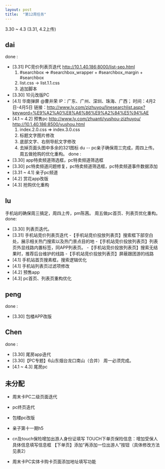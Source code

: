 ```yaml
---
layout: post
title:  "第12周任务"
---
```


3.30 ~ 4.3 (3.31, 4.2上传)

dai
---
done :
  - [3.31] PC竞价列表页迭代
    http://10.1.40.186:8000/list-seo.html
    1. #searchbox => #searchbox_wrapper + #searchbox_margin + #searchbox
    2. list.css -> list.1.1.css
    3. 追加脚本 <script src="http://js.40017.cn/cn/min/??/cn/sl/list/seo/list.js"></script>
  - [3.30] 10元改版PC
  - [4.1] 华南弹屏 @曹井荣
    IP：广东、广州、深圳、珠海、广西；  时间：4月2日-4月5日    链接：http://www.ly.com/zizhuyou/linesearchlist.aspx?keyword=%E9%A2%A0%E8%A6%86%E9%A2%84%E5%94%AE
  - [4.1 ~ 4.2] 预售pc
    http://www.ly.com/zhuanti/yushou-zizhuyou/
    http://10.1.40.186:8500/yushou.html
    1. index.2.0.css => index.3.0.css
    2. 标题文字图片修改
    3. 底部文字、右侧导航文字修改
    4. 去掉页面头图中多余的321图标
du
--
pc亲子确保周三完成，周四上传。 周五做抢购的优化重构。
done :
  - [3.30] app特卖频道筛选框，pc特卖频道筛选框
  - [3.30] pc特卖频道问题修复，pc特卖频道筛选框，pc特卖频道事件数据添加
  - [3.31 ~ 4.1] 亲子pc频道
  - [4.2] 赏花app改版
  - [4.3] 抢购优化重构

lu
--
手机站的确保周三搞定，周四上传，pm陈茜。 周五做pc首页、列表页优化重构。
done:
  - [3.30] 列表页迭代。
  - [3.31] 手机站竞价列表页迭代
    -【手机站竞价投放列表页】搜索框下部空白处，展示相关热门搜索以及热门景点目的地
    -【手机站竞价投放列表页】列表页外显线路内置标签，同APP列表页。
    -【手机站竞价投放列表页】搜索无结果时，推荐后台维护的线路
    -【手机站竞价投放列表页】屏蔽跟团游的线路
  - [4.1] 手机站首页搜素框，搜索逻辑优化
  - [4.1] 手机站列表页过滤项修改
  - [4.2] 预售app
  - [4.3] pc首页、列表页重构优化

peng
----
done :
- [3.30] 包楼APP改版

Chen
----
done :
  - [3.30] 尾房app迭代
  - [3.30]【PC专题】6山东烟台龙口南山（合并） 周一必须完成。
  - [4.1 ~ 4.3] 尾房pc

未分配
------
  - 周末卡PC二级页面迭代
  - pc终页迭代
  - 包楼pc改版

  - 亲子第十一期h5
  - cn及touch保险增加出游人身份证填写
    TOUCH下单页保险信息：增加受保人具体信息填写信息框
    【下单页】添加“再添加一位出游人”按钮（具体修改方法见表2）
  - 周末卡PC实体卡购卡页面添加地址填写功能

